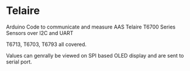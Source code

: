 # Telaire
Arduino Code to communicate and measure AAS Telaire T6700 Series Sensors over I2C and UART

T6713, T6703, T6793 all covered.

Values can genrally be viewed on SPI based OLED display and are sent to serial port.
